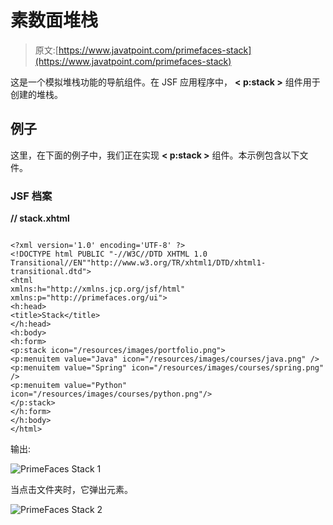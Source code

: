# 素数面堆栈

> 原文:[https://www.javatpoint.com/primefaces-stack](https://www.javatpoint.com/primefaces-stack)

这是一个模拟堆栈功能的导航组件。在 JSF 应用程序中， **< p:stack >** 组件用于创建的堆栈。

## 例子

这里，在下面的例子中，我们正在实现 **< p:stack >** 组件。本示例包含以下文件。

### JSF 档案

**// stack.xhtml**

```

<?xml version='1.0' encoding='UTF-8' ?>
<!DOCTYPE html PUBLIC "-//W3C//DTD XHTML 1.0 Transitional//EN""http://www.w3.org/TR/xhtml1/DTD/xhtml1-transitional.dtd">
<html 
xmlns:h="http://xmlns.jcp.org/jsf/html"
xmlns:p="http://primefaces.org/ui">
<h:head>
<title>Stack</title>
</h:head>
<h:body>
<h:form>
<p:stack icon="/resources/images/portfolio.png">
<p:menuitem value="Java" icon="/resources/images/courses/java.png" />
<p:menuitem value="Spring" icon="/resources/images/courses/spring.png" />
<p:menuitem value="Python" icon="/resources/images/courses/python.png"/>
</p:stack>
</h:form>
</h:body>
</html>

```

输出:

![PrimeFaces Stack 1](../Images/21026ac2ce62bb359bc8f1a990586352.png)

当点击文件夹时，它弹出元素。

![PrimeFaces Stack 2](../Images/f1107ee4f880c43bc7ea2801820260bf.png)